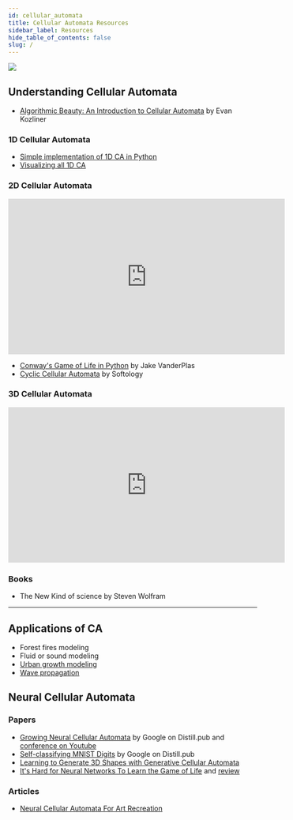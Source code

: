 ```yaml
---
id: cellular_automata
title: Cellular Automata Resources
sidebar_label: Resources
hide_table_of_contents: false
slug: /
---
```


![](https://media3.giphy.com/media/d7SnByEMkrdeoVQ2lT/200.gif)

## Understanding Cellular Automata
- [Algorithmic Beauty: An Introduction to Cellular Automata](https://towardsdatascience.com/algorithmic-beauty-an-introduction-to-cellular-automata-f53179b3cf8f) by Evan Kozliner

### 1D Cellular Automata

- [Simple implementation of 1D CA in Python](https://ipython-books.github.io/122-simulating-an-elementary-cellular-automaton/)
- [Visualizing all 1D CA](https://calebrob.com/fun/2019/10/02/elementary-cellular-automata.html)



### 2D Cellular Automata


<iframe width="560" height="315" src="https://www.youtube.com/embed/C2vgICfQawE" frameborder="0" allow="accelerometer; autoplay; clipboard-write; encrypted-media; gyroscope; picture-in-picture" allowfullscreen></iframe>


- [Conway's Game of Life in Python](https://jakevdp.github.io/blog/2013/08/07/conways-game-of-life/) by Jake VanderPlas
- [Cyclic Cellular Automata](https://softologyblog.wordpress.com/2013/08/29/cyclic-cellular-automata/) by Softology


### 3D Cellular Automata

<iframe width="560" height="315" src="https://www.youtube.com/embed/dQJ5aEsP6Fs" frameborder="0" allow="accelerometer; autoplay; clipboard-write; encrypted-media; gyroscope; picture-in-picture" allowfullscreen></iframe>



### Books
- The New Kind of science by Steven Wolfram



***
## Applications of CA
- Forest fires modeling
- Fluid or sound modeling
- [Urban growth modeling](https://www.youtube.com/watch?v=1WDALuu7oI4&feature=youtu.be&ab_channel=NCSUGeoForAllLab)
- [Wave propagation](https://www.youtube.com/watch?v=qeltZU2GFgU&feature=youtu.be&ab_channel=AleksanderKawala)


## Neural Cellular Automata

### Papers
- [Growing Neural Cellular Automata](https://distill.pub/2020/growing-ca/) by Google on Distill.pub and [conference on Youtube](https://www.youtube.com/watch?v=unF2CVkMIiE&feature=youtu.be&ab_channel=AlexanderMordvintsev)
- [Self-classifying MNIST Digits](https://distill.pub/2020/selforg/mnist/) by Google on Distill.pub
- [Learning to Generate 3D Shapes with Generative Cellular Automata](https://openreview.net/forum?id=rABUmU3ulQh)
- [It's Hard for Neural Networks To Learn the Game of Life](https://arxiv.org/abs/2009.01398) and [review](https://bdtechtalks.com/2020/09/16/deep-learning-game-of-life/) 

### Articles
- [Neural Cellular Automata For Art Recreation](https://towardsdatascience.com/neural-cellular-automata-for-art-recreation-6d9fb61afb37)
